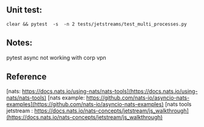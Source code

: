 
## Unit test:
```
clear && pytest  -s  -n 2 tests/jetstreams/test_multi_processes.py
```

## Notes:
pytest async not working with corp vpn
## Reference
[nats: https://docs.nats.io/using-nats/nats-tools](https://docs.nats.io/using-nats/nats-tools)
[nats example: https://github.com/nats-io/asyncio-nats-examples](https://github.com/nats-io/asyncio-nats-examples)
[nats tools jetstream : https://docs.nats.io/nats-concepts/jetstream/js_walkthrough](https://docs.nats.io/nats-concepts/jetstream/js_walkthrough)
